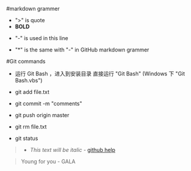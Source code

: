 #markdown grammer

* ">" is quote
* **BOLD**
- "-" is used in this line
* "*" is the same with "-" in GitHub markdown grammer

#Git commands

* 运行 Git Bash ，进入到安装目录 直接运行 "Git Bash" (Windows 下 "Git Bash.vbs")

- git add file.txt
- git commit -m "comments"
- git push origin master

- git rm file.txt

- git status


> * *This text will be italic* - [github help](https://help.github.com/articles/markdown-basics/)


> Young for you - GALA